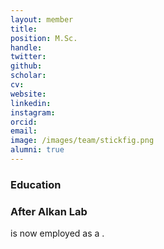 ```yaml
---
layout: member
title: 
position: M.Sc.
handle: 
twitter:
github: 
scholar: 
cv: 
website: 
linkedin: 
instagram:
orcid: 
email: 
image: /images/team/stickfig.png
alumni: true
---
```


### Education

### After Alkan Lab
 is now employed as a .
